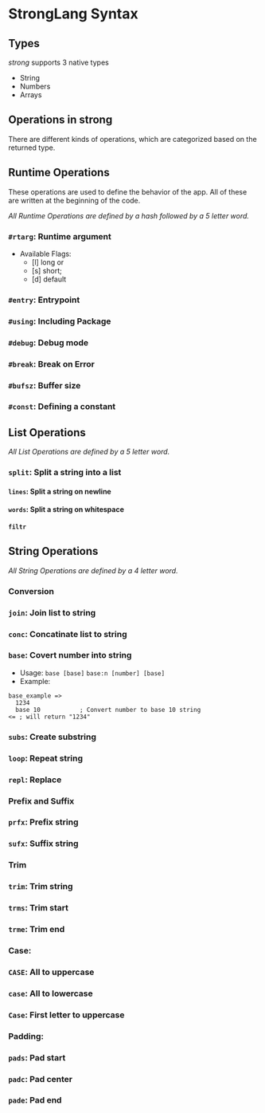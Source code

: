 # StrongLang Syntax

## Types

_strong_ supports 3 native types
- String
- Numbers
- Arrays

## Operations in strong

There are different kinds of operations, which are categorized based on the returned type.

## Runtime Operations

These operations are used to define the behavior of the app.
All of these are written at the beginning of the code.

_All Runtime Operations are defined by a hash followed by a 5 letter word._

### `#rtarg`: Runtime argument

- Available Flags: 
  - [l] long or
  - [s] short;
  - [d] default

### `#entry`: Entrypoint

### `#using`: Including Package

### `#debug`: Debug mode

### `#break`: Break on Error

### `#bufsz`: Buffer size

### `#const`: Defining a constant



## List Operations

_All List Operations are defined by a 5 letter word._

### `split`: Split a string into a list

#### `lines`: Split a string on newline

#### `words`: Split a string on whitespace

#### `filtr`

## String Operations

_All String Operations are defined by a 4 letter word._

### Conversion
### `join`: Join list to string
### `conc`: Concatinate list to string
### `base`: Covert number into string
- Usage:
  ``base [base]``
  ``base:n [number] [base]``
- Example:
```
base_example => 
  1234
  base 10           ; Convert number to base 10 string
<= ; will return "1234"
```

### `subs`: Create substring
### `loop`: Repeat string
### `repl`: Replace 

### Prefix and Suffix
### `prfx`: Prefix string
### `sufx`: Suffix string


### Trim
### `trim`: Trim string
### `trms`: Trim start 
### `trme`: Trim end

### Case:
### `CASE`: All to uppercase 
### `case`: All to lowercase
### `Case`: First letter to uppercase

### Padding:
### `pads`: Pad start
### `padc`: Pad center
### `pade`: Pad end
